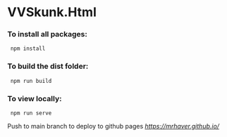 # VVSkunk.Html

### To install all packages:
` npm install`

### To build the dist folder:
` npm run build`

### To view locally:
` npm run serve`

Push to main branch to deploy to github pages
*https://mrhaver.github.io/*